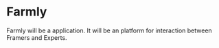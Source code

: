 # Farmly
Farmly will be a application. It will be an platform for interaction between Framers and Experts.   
